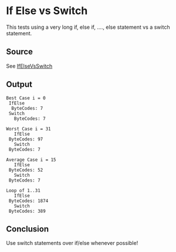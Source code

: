 #  If Else vs Switch

This tests using a very long if, else if, ...., else statement vs a switch statement.

## Source
See [IfElseVsSwitch](../../../bytecode/ControlFlow/IfElseVsSwitch.java)

## Output

```
Best Case i = 0
 IfElse
  ByteCodes: 7
 Switch
   ByteCodes: 7

Worst Case i = 31
   IfElse
 ByteCodes: 97
   Switch
 ByteCodes: 7

Average Case i = 15
   IfElse
 ByteCodes: 52
   Switch
 ByteCodes: 7

Loop of 1..31
   IfElse
 ByteCodes: 1874
   Switch
 ByteCodes: 389
```

## Conclusion
Use switch statements over if/else whenever possible!
